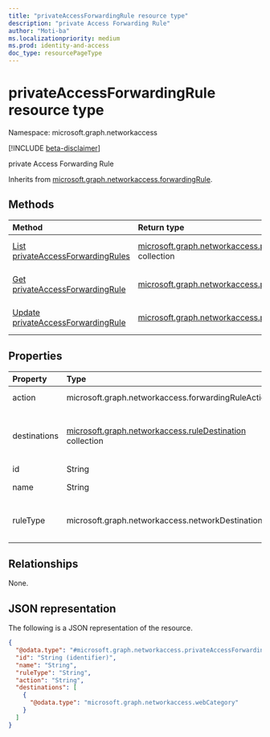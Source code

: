 ```yaml
---
title: "privateAccessForwardingRule resource type"
description: "private Access Forwarding Rule"
author: "Moti-ba"
ms.localizationpriority: medium
ms.prod: identity-and-access
doc_type: resourcePageType
---
```


# privateAccessForwardingRule resource type

Namespace: microsoft.graph.networkaccess

[!INCLUDE [beta-disclaimer](../../includes/beta-disclaimer.md)]

private Access Forwarding Rule


Inherits from [microsoft.graph.networkaccess.forwardingRule](../resources/networkaccess-forwardingrule.md).

## Methods
|Method|Return type|Description|
|:---|:---|:---|
|[List privateAccessForwardingRules](../api/networkaccess-forwardingrule-list.md)|[microsoft.graph.networkaccess.privateAccessForwardingRule](../resources/networkaccess-privateaccessforwardingrule.md) collection|Get a list of the [microsoft.graph.networkaccess.privateAccessForwardingRule](../resources/networkaccess-privateaccessforwardingrule.md) objects and their properties.|
|[Get privateAccessForwardingRule](../api/networkaccess-forwardingrule-get.md)|[microsoft.graph.networkaccess.privateAccessForwardingRule](../resources/networkaccess-privateaccessforwardingrule.md)|Read the properties and relationships of a [microsoft.graph.networkaccess.privateAccessForwardingRule](../resources/networkaccess-privateaccessforwardingrule.md) object.|
|[Update privateAccessForwardingRule](../api/networkaccess-forwardingrule-update.md)|[microsoft.graph.networkaccess.privateAccessForwardingRule](../resources/networkaccess-privateaccessforwardingrule.md)|Update the properties of a [microsoft.graph.networkaccess.privateAccessForwardingRule](../resources/networkaccess-privateaccessforwardingrule.md) object.|

## Properties
|Property|Type|Description|
|:---|:---|:---|
|action|microsoft.graph.networkaccess.forwardingRuleAction|The action applies to traffic. The possible values are: `bypass`, `forward`.|
|destinations|[microsoft.graph.networkaccess.ruleDestination](../resources/networkaccess-ruledestination.md) collection|maintains the list of potential destinations and destination types that the user could be accessing in the context of a forwarding policy, including IPs and FQDNs/URLs Inherited from [microsoft.graph.networkaccess.forwardingRule](../resources/networkaccess-forwardingrule.md).|
|id|String|Identifier. Inherited from [microsoft.graph.entity](../resources/entity.md).|
|name|String|Name. Inherited from [microsoft.graph.networkaccess.policyRule](../resources/networkaccess-policyrule.md).|
|ruleType|microsoft.graph.networkaccess.networkDestinationType|Destination Type. Inherited from [microsoft.graph.networkaccess.forwardingRule](../resources/networkaccess-forwardingrule.md).The possible values are: `url`, `fqdn`, `ipAddress`, `ipRange`, `ipSubnet`, `webCategory`|

## Relationships
None.

## JSON representation
The following is a JSON representation of the resource.
<!-- {
  "blockType": "resource",
  "keyProperty": "id",
  "@odata.type": "microsoft.graph.networkaccess.privateAccessForwardingRule",
  "baseType": "microsoft.graph.networkaccess.forwardingRule",
  "openType": false
}
-->
``` json
{
  "@odata.type": "#microsoft.graph.networkaccess.privateAccessForwardingRule",
  "id": "String (identifier)",
  "name": "String",
  "ruleType": "String",
  "action": "String",
  "destinations": [
    {
      "@odata.type": "microsoft.graph.networkaccess.webCategory"
    }
  ]
}
```


